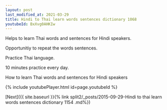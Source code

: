 ```yaml
---
layout: post
last_modified_at: 2021-03-29
title: Hindi to Thai learn words sentences dictionary 1068 
youtubeId: BxXvg0AHKIw
---
```

 
 
Helps to learn Thai words and sentences for Hindi speakers.

Opportunitiy to repeat the words sentences. 

Practice Thai language. 
 
10 minutes practice every day. 
 
How to learn Thai words and sentences for Hindi speakers 
 
{% include youtubePlayer.html id=page.youtubeId %}
 
 
[Next]({{ site.baseurl }}{% link  split2/_posts/2015-09-29-Hindi to thai learn words sentences dictionary 1154 .md%})
 
